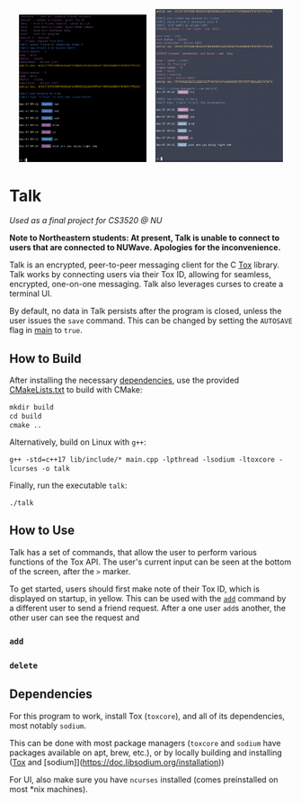 <p align="center"> 
    <img src="screen_linux_1.png" width="45%" />
    &nbsp;&nbsp;
    <img src="screen_mac.png" width="45%" />
</p>


# Talk

*Used as a final project for CS3520 @ NU*

**Note to Northeastern students: At present, Talk is unable to connect to users that are connected to NUWave. Apologies for the inconvenience.**

Talk is an encrypted, peer-to-peer messaging client for the C [Tox](https://github.com/TokTok/c-toxcore/) library.
Talk works by connecting users via their Tox ID, allowing for seamless, encrypted, one-on-one messaging.
Talk also leverages curses to create a terminal UI.

By default, no data in Talk persists after the program is closed, unless the user issues the `save` command.
This can be changed by setting the `AUTOSAVE` flag in [main](main.cpp) to `true`.


## How to Build

After installing the necessary [dependencies](##Dependencies), use the provided [CMakeLists.txt](./CMakeLists.txt) to build with CMake:
```
mkdir build
cd build
cmake ..
```

Alternatively, build on Linux with `g++`:
```
g++ -std=c++17 lib/include/* main.cpp -lpthread -lsodium -ltoxcore -lcurses -o talk
```

Finally, run the executable `talk`:
```
./talk
```


## How to Use

Talk has a set of commands, that allow the user to perform various functions of the Tox API. The user's current input can be seen at the bottom of the screen, after the `>` marker.

To get started, users should first make note of their Tox ID, which is displayed on startup, in yellow. This can be used with the [`add`](#`add`) command by a different user to send a friend request. After a one user `add`s another, the other user can see the request and


### `add`


### `delete`




## Dependencies

For this program to work, install Tox (`toxcore`), and all of its dependencies, most notably `sodium`.

This can be done with most package managers (`toxcore` and `sodium` have packages available on apt, brew, etc.), or by locally building and installing ([Tox](https://github.com/TokTok/c-toxcore/blob/master/INSTALL.md#requirements) and [sodium]](https://doc.libsodium.org/installation))

For UI, also make sure you have `ncurses` installed (comes preinstalled on most *nix machines).
